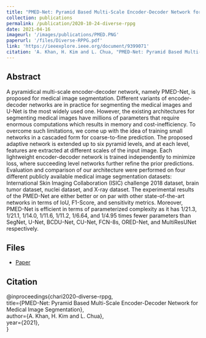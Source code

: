 ```yaml
---
title: "PMED-Net: Pyramid Based Multi-Scale Encoder-Decoder Network for Medical Image Segmentation"
collection: publications
permalink: /publication/2020-10-24-diverse-rppg
date: 2021-04-16
imageurl: '/images/publications/PMED.PNG'
paperurl: '/files/Diverse-RPPG.pdf'
link: 'https://ieeexplore.ieee.org/document/9399071'
citation: 'A. Khan, H. Kim and L. Chua, "PMED-Net: Pyramid Based Multi-Scale Encoder-Decoder Network for Medical Image Segmentation," in IEEE Access, doi: 10.1109/ACCESS.2021.3071754'
---
```


## Abstract
A pyramidical multi-scale encoder-decoder network, namely PMED-Net, is proposed for medical image segmentation. Different variants of encoder-decoder networks are in practice for segmenting the medical images and U-Net is the most widely used one. However, the existing architectures for segmenting medical images have millions of parameters that require enormous computations which results in memory and cost-inefficiency. To overcome such limitations, we come up with the idea of training small networks in a cascaded form for coarse-to-fine prediction. The proposed adaptive network is extended up to six pyramid levels, and at each level, features are extracted at different scales of the input image. Each lightweight encoder-decoder network is trained independently to minimize loss, where succeeding level networks further refine the prior predictions. Evaluation and comparison of our architecture were performed on four different publicly available medical image segmentation datasets: International Skin Imaging Collaboration
(ISIC) challenge 2018 dataset, brain tumor dataset, nuclei dataset, and X-ray dataset. The experimental results of the PMED-Net are either better or on par with other state-of-the-art networks in terms of IoU, F1-Score, and sensitivity metrics. Moreover, PMED-Net is efficient in terms of parameterized complexity as it has 1/21.3, 1/21.1, 1/14.0, 1/11.6, 1/11.2, 1/6.64, and 1/4.95 times fewer parameters than SegNet, U-Net, BCDU-Net, CU-Net, FCN-8s, ORED-Net, and MultiResUNet respectively.

## Files
- [Paper](/files//files/PMED-Net.pdf)

## Citation
@inproceedings{chari2020-diverse-rppg,<br>
    title={PMED-Net: Pyramid Based Multi-Scale Encoder-Decoder Network for Medical Image Segmentation}, <br>
    author={A. Khan, H. Kim and L. Chua},<br>
    year={2021},<br>
}
